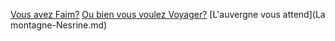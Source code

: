 
[Vous avez Faim?](Restaurant-Lina.md)
[Ou bien vous voulez Voyager?](Aéroport.md)
[L'auvergne vous attend](La montagne-Nesrine.md)
